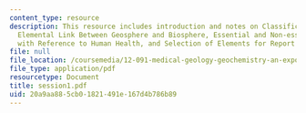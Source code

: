 ```yaml
---
content_type: resource
description: This resource includes introduction and notes on Classification of Elements,
  Elemental Link Between Geosphere and Biosphere, Essential and Non-essential Elements
  with Reference to Human Health, and Selection of Elements for Report and Presentation.
file: null
file_location: /coursemedia/12-091-medical-geology-geochemistry-an-exposure-january-iap-2006/20a9aa885cb01821491e167d4b786b89_session1.pdf
file_type: application/pdf
resourcetype: Document
title: session1.pdf
uid: 20a9aa88-5cb0-1821-491e-167d4b786b89
---
```

